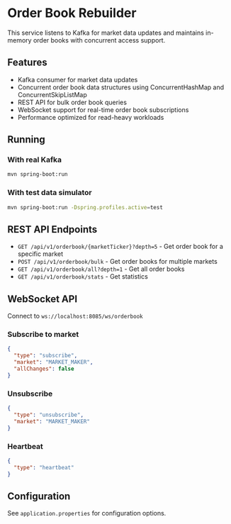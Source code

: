 # Order Book Rebuilder

This service listens to Kafka for market data updates and maintains in-memory order books with concurrent access support.

## Features

- Kafka consumer for market data updates
- Concurrent order book data structures using ConcurrentHashMap and ConcurrentSkipListMap
- REST API for bulk order book queries
- WebSocket support for real-time order book subscriptions
- Performance optimized for read-heavy workloads

## Running

### With real Kafka
```bash
mvn spring-boot:run
```

### With test data simulator
```bash
mvn spring-boot:run -Dspring.profiles.active=test
```

## REST API Endpoints

- `GET /api/v1/orderbook/{marketTicker}?depth=5` - Get order book for a specific market
- `POST /api/v1/orderbook/bulk` - Get order books for multiple markets
- `GET /api/v1/orderbook/all?depth=1` - Get all order books
- `GET /api/v1/orderbook/stats` - Get statistics

## WebSocket API

Connect to `ws://localhost:8085/ws/orderbook`

### Subscribe to market
```json
{
  "type": "subscribe",
  "market": "MARKET_MAKER",
  "allChanges": false
}
```

### Unsubscribe
```json
{
  "type": "unsubscribe",
  "market": "MARKET_MAKER"
}
```

### Heartbeat
```json
{
  "type": "heartbeat"
}
```

## Configuration

See `application.properties` for configuration options.